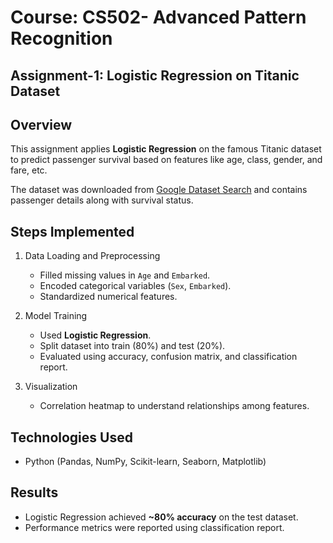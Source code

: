 # Course: CS502- Advanced Pattern Recognition
## Assignment-1: Logistic Regression on Titanic Dataset

## Overview
This assignment applies **Logistic Regression** on the famous Titanic dataset to predict passenger survival based on features like age, class, gender, and fare, etc.  

The dataset was downloaded from [Google Dataset Search](https://datasetsearch.research.google.com/) and contains passenger details along with survival status.

## Steps Implemented
1. Data Loading and Preprocessing
   - Filled missing values in `Age` and `Embarked`.
   - Encoded categorical variables (`Sex`, `Embarked`).
   - Standardized numerical features.

2. Model Training
   - Used **Logistic Regression**.
   - Split dataset into train (80%) and test (20%).
   - Evaluated using accuracy, confusion matrix, and classification report.

3. Visualization
   - Correlation heatmap to understand relationships among features.

## Technologies Used
- Python (Pandas, NumPy, Scikit-learn, Seaborn, Matplotlib)

## Results
- Logistic Regression achieved **~80% accuracy** on the test dataset.
- Performance metrics were reported using classification report.

